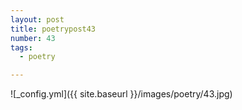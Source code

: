 ```yaml
---
layout: post
title: poetrypost43
number: 43
tags:
  - poetry

---
```




![_config.yml]({{ site.baseurl }}/images/poetry/43.jpg)

